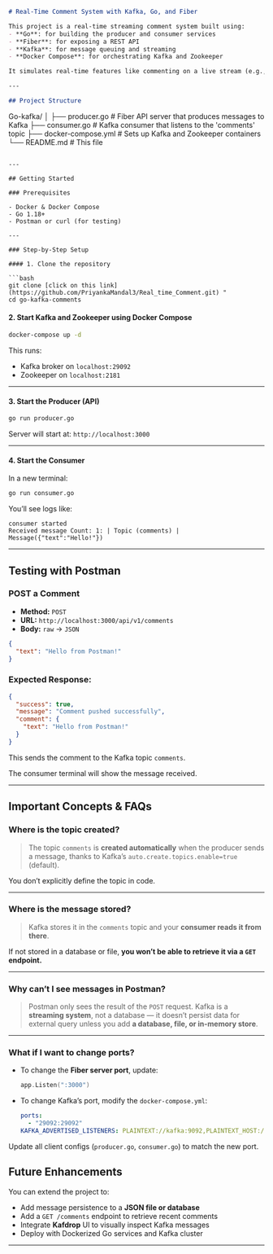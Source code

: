 

```markdown
# Real-Time Comment System with Kafka, Go, and Fiber

This project is a real-time streaming comment system built using:
- **Go**: for building the producer and consumer services
- **Fiber**: for exposing a REST API
- **Kafka**: for message queuing and streaming
- **Docker Compose**: for orchestrating Kafka and Zookeeper

It simulates real-time features like commenting on a live stream (e.g., Instagram Live) using Kafka as the messaging backbone.

---

## Project Structure

```

Go-kafka/
│
├── producer.go        # Fiber API server that produces messages to Kafka
├── consumer.go        # Kafka consumer that listens to the 'comments' topic
├── docker-compose.yml # Sets up Kafka and Zookeeper containers
└── README.md          # This file

````

---

## Getting Started

### Prerequisites

- Docker & Docker Compose
- Go 1.18+
- Postman or curl (for testing)

---

### Step-by-Step Setup

#### 1. Clone the repository

```bash
git clone [click on this link](https://github.com/PriyankaMandal3/Real_time_Comment.git) "
cd go-kafka-comments
````

#### 2. Start Kafka and Zookeeper using Docker Compose

```bash
docker-compose up -d
```

This runs:

* Kafka broker on `localhost:29092`
* Zookeeper on `localhost:2181`

---

#### 3. Start the Producer (API)

```bash
go run producer.go
```

Server will start at: `http://localhost:3000`

---

#### 4. Start the Consumer

In a new terminal:

```bash
go run consumer.go
```

You’ll see logs like:

```
consumer started
Received message Count: 1: | Topic (comments) | Message({"text":"Hello!"})
```

---

## Testing with Postman

### POST a Comment

* **Method:** `POST`
* **URL:** `http://localhost:3000/api/v1/comments`
* **Body:** `raw` -> `JSON`

```json
{
  "text": "Hello from Postman!"
}
```

### Expected Response:

```json
{
  "success": true,
  "message": "Comment pushed successfully",
  "comment": {
    "text": "Hello from Postman!"
  }
}
```

This sends the comment to the Kafka topic `comments`.

The consumer terminal will show the message received.

---

## Important Concepts & FAQs

### Where is the topic created?

> The topic `comments` is **created automatically** when the producer sends a message, thanks to Kafka’s `auto.create.topics.enable=true` (default).

You don’t explicitly define the topic in code.

---

### Where is the message stored?

> Kafka stores it in the `comments` topic and your **consumer reads it from there**.

If not stored in a database or file, **you won’t be able to retrieve it via a `GET` endpoint.**

---

### Why can’t I see messages in Postman?

> Postman only sees the result of the `POST` request. Kafka is a **streaming system**, not a database — it doesn’t persist data for external query unless you add **a database, file, or in-memory store**.

---

### What if I want to change ports?

* To change the **Fiber server port**, update:

  ```go
  app.Listen(":3000")
  ```

* To change Kafka’s port, modify the `docker-compose.yml`:

  ```yaml
  ports:
    - "29092:29092"
  KAFKA_ADVERTISED_LISTENERS: PLAINTEXT://kafka:9092,PLAINTEXT_HOST://127.0.0.1:29092
  ```

Update all client configs (`producer.go`, `consumer.go`) to match the new port.


## Future Enhancements

You can extend the project to:

* Add message persistence to a **JSON file or database**
* Add a `GET /comments` endpoint to retrieve recent comments
* Integrate **Kafdrop** UI to visually inspect Kafka messages
* Deploy with Dockerized Go services and Kafka cluster

---

